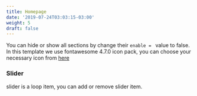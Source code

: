```yaml
---
title: Homepage
date: '2019-07-24T03:03:15-03:00'
weight: 5
draft: false
---
```

You can hide or show all sections by change their `enable = ` value to false.   
In this template we use fontawesome 4.7.0 icon pack, you can choose your necessary icon from [here](https://fontawesome.com/v4.7.0/icons/)

### Slider

slider is a loop item, you can add or remove slider item.